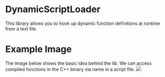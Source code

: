 # DynamicScriptLoader
This library allows you to hook up dynamic function definitions at runtime from a text file.

# Example Image
The image below shows the basic idea behind the lib. We can access compiled functions in the C++ binary via name in a script file.
![](https://lh3.googleusercontent.com/5_V80t30ro0Vsi1NWuUBgqcau0dLftriAdaZ0ncPa3U2JE_34mlbBrOkAzROrbcprwLqLWy17sp5pehdx2ZJoteOuBFR7chlapURI69Tp--Swic71dK_-fQOhAj5SzFVrfZAqb4tMYeYYr1njieP-xJYDB4snVWYVtg9KfSXcCitMMvobNFeWSvgX_ThHm25ymxFCJrGAy7VSS-q1BeX4Weanf6tehPCX_ohb6_rel2J90nal9_Z4AtYA9eB8tHcSipOdt1YsNdIByt6D0OGHRuBdMn6RL8E3OWZZ0FXdrsHdkGSbzY0JL_KxeN89RxtL7qtBT8wlwKOokkmGkHXp2D-9Cz7eyF5KDVQ6cQXg9FHsGy0NzUgIvSGehlgtd05hxq03L6SRTfBKmhIiAIG1I2oR5eJutkHeHa6AWY6m1meKa01y-240cGwFcu-DLcv0AyYjm4OliDvENNbARHFUvVG3yai5IiKqfUL8glIXUY8hG64dr1nJcUoPZL1R2sHs5r7qS0mv2wQu8MA7ARlKGfteDmEIC_oaITOfbZBSVqRgNOjD130n-uBXk4QQlz-qt1fNEL63cb9-QgCLmTP0bnEzc53HJYcQOH_7XLleeydCLmQxXskfX4410mhi-j7F8v7yRdR_hUtMC-rcPzLnCEbwDqZOU4h7WWh8Yr3BySMmk7nBjM7YIenOQIQYw=w1256-h399-no)
